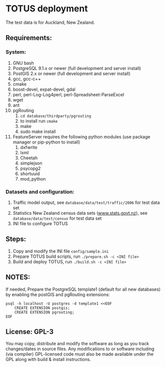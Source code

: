 # TOTUS deployment
The test data is for Auckland, New Zealand.

## Requirements:

### System:

1. GNU bash
2. PostgreSQL 9.1.x or newer (full development and server install)
3. PostGIS 2.x or newer (full development and server install)
4. gcc, gcc-c++
5. cmake
6. boost-devel, expat-devel, gdal
7. perl, perl-Log-Log4perl, perl-Spreadsheet-ParseExcel
8. wget
9. ant
10. pgRouting
	1. `cd database/thirdparty/pgrouting`
	2. to install run `cmake` 
	3. make
	4. sudo make install
11. FeatureServer requires the following python modules (use package manager or pip-python to install)
	1. dxfwrite
	2. lxml
	3. Cheetah
	4. simplejson
	5. psycopg2
	6. shortuuid
	7. mod_python

### Datasets and configuration:

1. Traffic model output, see `database/data/test/traffic/2006` for test data set
2. Statistics New Zealand census data sets (www.stats.govt.nz), see `database/data/test/census` for test data set
3. INI file to configure TOTUS

## Steps:

1. Copy and modify the INI file `config/sample.ini`
2. Prepare TOTUS build scripts, run `./prepare.sh -c <INI file>`
3. Build and deploy TOTUS, run `./build.sh -c <INI file>`

## NOTES:

If needed, Prepare the PostgreSQL template1 (default for all new databases) by enabling the postGIS and pgRouting extensions:
```
psql -h localhost -U postgres -d template1 <<EOF
    CREATE EXTENSION postgis;
    CREATE EXTENSION pgrouting;
EOF
```
## License: GPL-3
You may copy, distribute and modify the software as long as you track changes/dates in source files. Any modifications to or software including (via compiler) GPL-licensed code must also be made available under the GPL along with build & install instructions.
